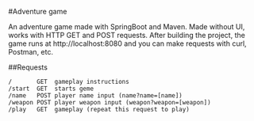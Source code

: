 #Adventure game

An adventure game made with SpringBoot and Maven. Made without UI, works with HTTP GET and POST requests.
After building the project, the game runs at http://localhost:8080 and you can make requests with curl, Postman, etc.

##Requests
```
/       GET  gameplay instructions
/start  GET  starts geme
/name   POST player name input (name?name=[name])
/weapon POST player weapon input (weapon?weapon=[weapon])
/play   GET  gameplay (repeat this request to play)
```
